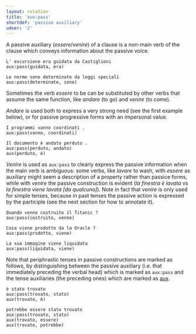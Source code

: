 ```yaml
---
layout: relation
title: 'aux:pass'
shortdef: 'passive auxiliary'
udver: '2'
---
```


A passive auxiliary (*essere*/*venire*) of a clause is a non-main verb of the clause which conveys information about the passive voice. 

~~~ sdparse
L' escursione era guidata da Castiglioni
aux:pass(guidata, era)
~~~
~~~ sdparse
Le norme sono determinate da leggi speciali
aux:pass(determinate, sono)
~~~

Sometimes the verb *essere* to be can be substituted by other verbs that assume the same function, like *andare* (to go) and *venire* (to come). 

*Andare* is used both to express a very strong need (see the first example below), or for passive progressive forms with an impersonal value.

~~~ sdparse
I programmi vanno coordinati .
aux:pass(vanno, coordinati)
~~~
~~~ sdparse
Il documento è andato perduto .
aux:pass(perduto, andato)
aux(perduto, è)
~~~

*Venire* is used as <code>aux:pass</code> to clearly express the passive information when the main verb is ambiguous: some verbs, like *lavare* to wash, with *essere* as auxiliary might seem a description of a property rather than passice forms, while with *venire* the passive construction is evident (*la finestra è lavata* vs *la finestra viene lavata [da qualcuno]*). Note in fact that *venire* is only used for simple tenses, because in past tenses the passive action is expressed by the participle (see the next section for how to annotate it).

~~~ sdparse
Quando venne costruito il Titanic ?
aux:pass(costruito, venne)
~~~
~~~ sdparse
Cosa viene prodotto da la Oracle ?
aux:pass(prodotto, viene)
~~~
~~~ sdparse
La sua immagine viene liquidata
aux:pass(liquidata, viene)
~~~

Note that periphrastic tenses in passive constructions are marked as follows, by distinguishing between the passive auxiliary (i.e. that immediately preceding the verbal head) which is marked as <code>aux:pass</code> and the tense auxiliaries (the preceding ones) which are marked as [aux]().

~~~ sdparse
è stato trovato
aux:pass(trovato, stato)
aux(trovato, è)
~~~
~~~ sdparse
potrebbe essere stato trovato
aux:pass(trovato, stato)
aux(trovato, essere)
aux(trovato, potrebbe)
~~~
<!-- Interlanguage links updated Po 6. listopadu 2023, 21:42:30 CET -->
